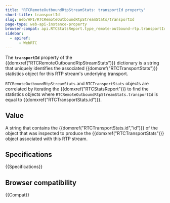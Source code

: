 ```yaml
---
title: "RTCRemoteOutboundRtpStreamStats: transportId property"
short-title: transportId
slug: Web/API/RTCRemoteOutboundRtpStreamStats/transportId
page-type: web-api-instance-property
browser-compat: api.RTCStatsReport.type_remote-outbound-rtp.transportId
sidebar:
  - apiref:
      - WebRTC
---
```


The **`transportId`** property of the {{domxref("RTCRemoteOutboundRtpStreamStats")}} dictionary is a string that uniquely identifies the associated {{domxref("RTCTransportStats")}} statistics object for this RTP stream's underlying transport.

`RTCRemoteOutboundRtpStreamStats` and `RTCTransportStats` objects are correlated by iterating the {{domxref("RTCStatsReport")}} to find the statistics objects where `RTCRemoteOutboundRtpStreamStats.transportId` is equal to {{domxref("RTCTransportStats.id")}}.

## Value

A string that contains the {{domxref("RTCTransportStats.id","id")}} of the object that was inspected to produce the {{domxref("RTCTransportStats")}} object associated with this RTP stream.

## Specifications

{{Specifications}}

## Browser compatibility

{{Compat}}

